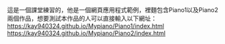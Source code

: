 這是一個課堂練習的，他是一個網頁應用程式範例，裡麵包含Piano1以及Piano2兩個作品，想要測試本作品的人可以直接輸入以下網址：
https://kay940324.github.io/Mypiano/Piano1/index.html
https://kay940324.github.io/Mypiano/Piano2/index.html
